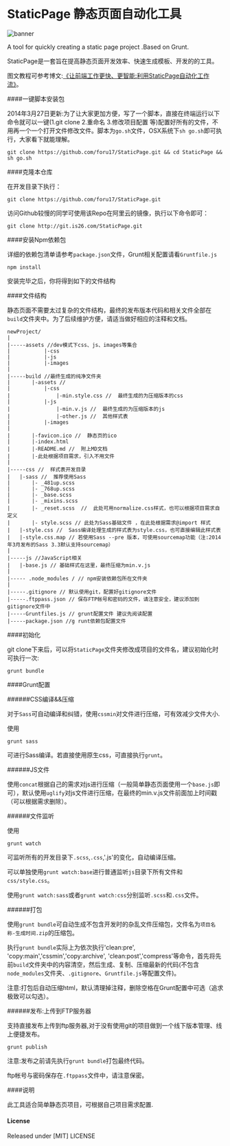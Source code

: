 StaticPage 静态页面自动化工具
==========
![banner](http://file.is26.com/wp-image/2014/03/smart-with-static.jpg)

A tool for quickly creating a static page project .Based on Grunt.

StaticPage是一套旨在提高静态页面开发效率、快速生成模板、开发的的工具。

图文教程可参考博文:[《让前端工作更快、更智能:利用StaticPage自动化工作流》](http://luolei.org/2014/03/front-end-dev-with-grunt-staticpage-workflow/)。


####一键脚本安装包

2014年3月27日更新:为了让大家更加方便，写了一个脚本，直接在终端运行以下命令就可以一键(1.git clone 2.重命名 3.修改项目配置 等)配置好所有的文件，不用再一个一个打开文件修改文件。脚本为`go.sh`文件，OSX系统下`sh go.sh`即可执行，大家看下就能理解。

````
git clone https://github.com/foru17/StaticPage.git && cd StaticPage && sh go.sh
````

####克隆本仓库

在开发目录下执行：

````
git clone https://github.com/foru17/StaticPage.git
````

访问Github较慢的同学可使用该Repo在阿里云的镜像，执行以下命令即可：

````
git clone http://git.is26.com/StaticPage.git
````


####安装Npm依赖包

详细的依赖包清单请参考`package.json`文件，Grunt相关配置请看`Gruntfile.js`

````
npm install
````

安装完毕之后，你将得到如下的文件结构

####文件结构

静态页面不需要太过复杂的文件结构，最终的发布版本代码和相关文件全部在`build`文件夹中。为了后续维护方便，请适当做好相应的注释和文档。

````
newProject/
|
|-----assets //dev模式下css、js、images等集合
|           |-css
|           |-js
|           |-images
|
|-----build //最终生成的纯净文件夹
|       |-assets //
|           |-css
|               |-min.style.css //  最终生成的为压缩版本的css
|           |-js
|               |-min.v.js //  最终生成的为压缩版本的js
|               |-other.js //  其他样式表
|           |-images
|
|       |-favicon.ico //  静态页的ico
|       |-index.html
|       |-README.md //  附上MD文档
|       |-此处根据项目需求，引入不用文件
|
|-----css //  样式表开发目录
|   |-sass //  推荐使用Sass
|       |- _481up.scss
|       |- _768up.scss
|       |- _base.scss
|       |- _mixins.scss
|       |- _reset.scss  //  此处可用normalize.css样式，也可以根据项目需求自定义
|       |- style.scss // 此处为Sass基础文件 ，在此处根据需求@import 样式
|   |-style.css //  Sass编译处理生成的样式表为style.css，也可直接编辑此样式表
|   |-style.css.map // 若使用Sass --pre 版本，可使用sourcemap功能（注:2014年3月发布的Sass 3.3默认支持sourcemap）
|
|-----js //JavaScript相关
|   |-base.js // 基础样式在这里，最终压缩为min.v.js
|
|----- .node_modules / // npm安装依赖包所在文件夹
|
|-----.gitignore // 默认使用git，配置好gitignore文件
|-----.ftppass.json // 保存FTP帐号和密码的文件，请注意安全，建议添加到gitignore文件中
|-----Gruntfiles.js // grunt配置文件 建议先阅读配置
|-----package.json //g runt依赖包配置文件

````

####初始化

git clone下来后，可以将`StaticPage`文件夹修改成项目的文件名，建议初始化时可执行一次:

````
grunt bundle
````

####Grunt配置

######CSS编译&&压缩

对于`Sass`可自动编译和纠错，使用`cssmin`对文件进行压缩，可有效减少文件大小.

使用

````
grunt sass
````

可进行Sass编译。若直接使用原生css，可直接执行`grunt`。

######JS文件

使用`concat`根据自己的需求对js进行压缩（一般简单静态页面使用一个`base.js`即可），默认使用`uglify`对js文件进行压缩，在最终的min.v.js文件前面加上时间戳（可以根据需求删除）。

######文件监听

使用

````
grunt watch
````
可监听所有的开发目录下`.scss`,`.css`,'.js'的变化，自动编译压缩。

可以单独使用`grunt watch:base`进行普通监听`js`目录下所有文件和`css/style.css`。

使用`grunt watch:sass`或者`grunt watch:css`分别监听`.scss`和`.css`文件。

######打包

使用`grunt bundle`可自动生成不包含开发时的杂乱文件压缩包，文件名为`项目名称-生成时间.zip`的压缩包。

执行`grunt bundle`实际上为依次执行'clean:pre', 'copy:main','cssmin','copy:archive', 'clean:post','compress'等命令，首先将先前`build`文件夹中的内容清空，然后生成、复制、压缩最新的代码(不包含`node_modules`文件夹、`.gitignore`、`Gruntfile.js`等配置文件)。

注意:打包后自动压缩html，默认清理掉注释，删除空格在Grunt配置中可选（追求极致可以勾选）。


######发布:上传到FTP服务器

支持直接发布上传到ftp服务器,对于没有使用git的项目做到一个线下版本管理、线上便捷发布。
```
grunt publish
```
注意:发布之前请先执行`grunt bundle`打包最终代码。

ftp帐号与密码保存在`.ftppass`文件中，请注意保密。

####说明

此工具适合简单静态页项目，可根据自己项目需求配置.

#### License

Released under [MIT] LICENSE



